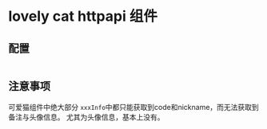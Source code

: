 # lovely cat httpapi 组件


## 配置
```yaml

```

## 注意事项
可爱猫组件中绝大部分 `xxxInfo`中都只能获取到code和nickname，而无法获取到备注与头像信息。
尤其为头像信息，基本上没有。